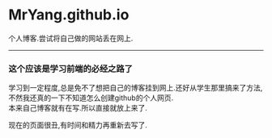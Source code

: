 # MrYang.github.io
个人博客.尝试将自己做的网站丢在网上.  
************************  
### 这个应该是学习前端的必经之路了
学习到一定程度,总是免不了想把自己的博客挂到网上.还好从学生那里搞来了方法,不然我还真的一下不知道怎么创建github的个人网页.  
本来自己博客就有在写.所以直接就放上来了.  

现在的页面很丑,有时间和精力再重新去写了.
